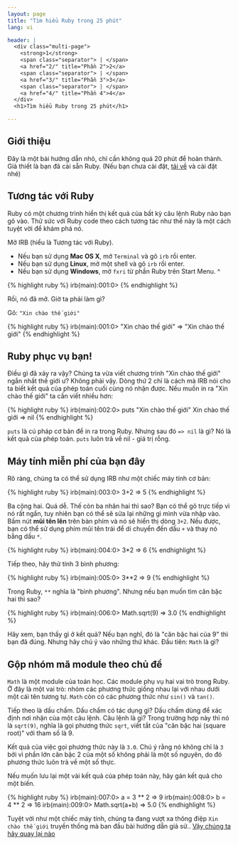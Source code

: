 ```yaml
---
layout: page
title: "Tìm hiểu Ruby trong 25 phút"
lang: vi

header: |
  <div class="multi-page">
    <strong>1</strong>
    <span class="separator"> | </span>
    <a href="2/" title="Phần 2">2</a>
    <span class="separator"> | </span>
    <a href="3/" title="Phần 3">3</a>
    <span class="separator"> | </span>
    <a href="4/" title="Phần 4">4</a>
  </div>
  <h1>Tìm hiểu Ruby trong 25 phút</h1>

---
```


## Giới thiệu

Đây là một bài hướng dẫn nhỏ, chỉ cần không quá 20 phút để hoàn thành. Giả thiết là bạn đã cài sẵn Ruby. (Nếu bạn chưa cài đặt, [tải về](/vi/downloads/) và cài đặt nhé)

## Tương tác với Ruby

Ruby có một chương trình hiển thị kết quả của bất kỳ câu lệnh Ruby nào bạn gõ vào. Thử sức với Ruby code theo cách tương tác như thế này là một cách tuyệt vời để khám phá nó.

Mở IRB (hiểu là Tương tác với Ruby).

* Nếu bạn sử dụng **Mac OS X**, mở `Terminal` và gõ `irb` rồi enter.
* Nếu bạn sử dụng **Linux**, mở một shell và gõ `irb` rồi enter.
* Nếu bạn sử dụng **Windows**, mở `fxri` từ phần Ruby trên Start Menu.
^

{% highlight ruby %}
irb(main):001:0>
{% endhighlight %}

Rồi, nó đã mở. Giờ ta phải làm gì?

Gõ: `"Xin chào thế giới"`

{% highlight ruby %}
irb(main):001:0> "Xin chào thế giới"
=> "Xin chào thế giới"
{% endhighlight %}

## Ruby phục vụ bạn!

Điều gì đã xảy ra vậy? Chúng ta vừa viết chương trình "Xin chào thế giới" ngắn nhất thế giới ư? Không phải vậy. Dòng thứ 2 chỉ là cách mà IRB nói cho ta biết kết quả của phép toán cuối cùng nó nhận được. Nếu muốn in ra "Xin chào thế giới" ta cần viết nhiều hơn:

{% highlight ruby %}
irb(main):002:0> puts "Xin chào thế giới"
Xin chào thế giới
=> nil
{% endhighlight %}

`puts` là cú pháp cơ bản để in ra trong Ruby. Nhưng sau đó `=> nil` là gì? Nó là kết quả của phép toán. `puts` luôn trả về nil - giá trị rỗng.

## Máy tính miễn phí của bạn đây

Rõ ràng, chúng ta có thể sử dụng IRB như một chiếc máy tính cơ bản:

{% highlight ruby %}
irb(main):003:0> 3+2
=> 5
{% endhighlight %}

Ba cộng hai. Quá dễ. Thế còn ba nhân hai thì sao? Bạn có thể gõ trực tiếp vì nó rất ngắn, tuy nhiên bạn có thể sẽ sửa lại những gì mình vừa nhập vào. Bấm nút **mũi tên lên** trên bàn phím và nó sẽ hiển thị dòng `3+2`. Nếu được, bạn có thể sử dụng phím mũi tên trái để di chuyển đến dấu `+` và thay nó bằng dấu `*`.

{% highlight ruby %}
irb(main):004:0> 3*2
=> 6
{% endhighlight %}

Tiếp theo, hãy thử tính 3 bình phương:

{% highlight ruby %}
irb(main):005:0> 3**2
=> 9
{% endhighlight %}

Trong Ruby, `**` nghĩa là "bình phương". Nhưng nếu bạn muốn tìm căn bậc hai thì sao?

{% highlight ruby %}
irb(main):006:0> Math.sqrt(9)
=> 3.0
{% endhighlight %}

Hãy xem, bạn thấy gì ở kết quả? Nếu bạn nghĩ, đó là "căn bậc hai của 9" thì bạn đã đúng. Nhưng hãy chú ý vào những thứ khác. Đầu tiên: `Math` là gì?

## Gộp nhóm mã module theo chủ đề

`Math` là một module của toán học. Các module phụ vụ hai vai trò trong Ruby. Ở đây là một vai trò: nhóm các phương thức giống nhau lại với nhau dưới một cái tên tương tự. `Math` còn có các phương thức như `sin()` và `tan()`.

Tiếp theo là dấu chấm. Dấu chấm có tác dụng gì? Dấu chấm dùng để xác định nơi nhận của một câu lệnh. Câu lệnh là gì? Trong trường hợp này thì nó là `sqrt(9)`, nghĩa là gọi phương thức `sqrt`, viết tắt của "căn bậc hai (square root)" với tham số là 9.

Kết quả của việc gọi phương thức này là `3.0`. Chú ý rằng nó không chỉ là `3` bởi vì phần lớn căn bậc 2 của một số không phải là một số nguyên, do đó phương thức luôn trả về một số thực.

Nếu muốn lưu lại một vài kết quả của phép toán này, hãy gán kết quả cho một biến.

{% highlight ruby %}
irb(main):007:0> a = 3 ** 2
=> 9
irb(main):008:0> b = 4 ** 2
=> 16
irb(main):009:0> Math.sqrt(a+b) => 5.0
{% endhighlight %}

Tuyệt vời như một chiếc máy tính, chúng ta đang vượt xa thông điệp `Xin chào thế giới` truyền thống mà ban đầu bài hướng dẫn giả sử.. [Vậy chúng ta hãy quay lại nào](2/)

